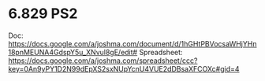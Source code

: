 6.829 PS2
=========

Doc: https://docs.google.com/a/joshma.com/document/d/1hGHtPBVocsaWHjYHn18pnMEUNA4GdspY5u_XNvul8gE/edit#
Spreadsheet: https://docs.google.com/a/joshma.com/spreadsheet/ccc?key=0An9yPY1D2N99dEpXS2sxNUpYcnU4VUE2dDBsaXFCOXc#gid=4
